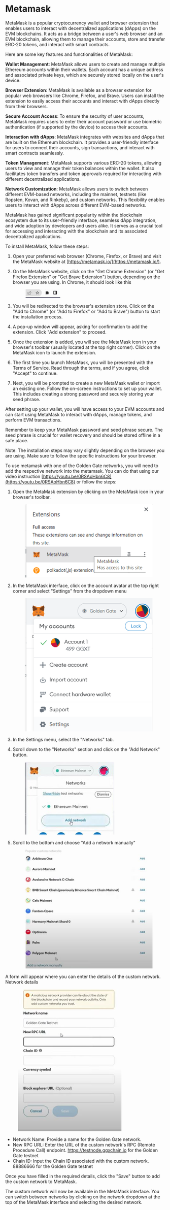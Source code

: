 # Metamask

MetaMask is a popular cryptocurrency wallet and browser extension that enables users to interact with decentralized applications (dApps) on the EVM blockchains. It acts as a bridge between a user's web browser and an EVM blockchain, allowing them to manage their accounts, store and transfer ERC-20 tokens, and interact with smart contracts.

Here are some key features and functionalities of MetaMask:

**Wallet Management**: MetaMask allows users to create and manage multiple Ethereum accounts within their wallets. Each account has a unique address and associated private keys, which are securely stored locally on the user's device.

**Browser Extension**: MetaMask is available as a browser extension for popular web browsers like Chrome, Firefox, and Brave. Users can install the extension to easily access their accounts and interact with dApps directly from their browsers.

**Secure Account Access**: To ensure the security of user accounts, MetaMask requires users to enter their account password or use biometric authentication (if supported by the device) to access their accounts.

**Interaction with dApps**: MetaMask integrates with websites and dApps that are built on the Ethereum blockchain. It provides a user-friendly interface for users to connect their accounts, sign transactions, and interact with smart contracts seamlessly.

**Token Managemen**t: MetaMask supports various ERC-20 tokens, allowing users to view and manage their token balances within the wallet. It also facilitates token transfers and token approvals required for interacting with different decentralized applications.

**Network Customization**: MetaMask allows users to switch between different EVM-based networks, including the mainnet, testnets (like Ropsten, Kovan, and Rinkeby), and custom networks. This flexibility enables users to interact with dApps across different EVM-based networks.

MetaMask has gained significant popularity within the blockchain ecosystem due to its user-friendly interface, seamless dApp integration, and wide adoption by developers and users alike. It serves as a crucial tool for accessing and interacting with the blockchain and its associated decentralized applications.

To install MetaMask, follow these steps:

1. Open your preferred web browser (Chrome, Firefox, or Brave) and visit the MetaMask website at [https://metamask.io/](https://metamask.io/).
2.  On the MetaMask website, click on the "Get Chrome Extension" (or "Get Firefox Extension" or "Get Brave Extension") button, depending on the browser you are using. In Chrome, it should look like this &#x20;

    <figure><img src="../../.gitbook/assets/browser-extension.JPG" alt=""><figcaption></figcaption></figure>
3. You will be redirected to the browser's extension store. Click on the "Add to Chrome" (or "Add to Firefox" or "Add to Brave") button to start the installation process.
4. A pop-up window will appear, asking for confirmation to add the extension. Click "Add extension" to proceed.
5. Once the extension is added, you will see the MetaMask icon in your browser's toolbar (usually located at the top right corner). Click on the MetaMask icon to launch the extension.
6. The first time you launch MetaMask, you will be presented with the Terms of Service. Read through the terms, and if you agree, click "Accept" to continue.
7. Next, you will be prompted to create a new MetaMask wallet or import an existing one. Follow the on-screen instructions to set up your wallet. This includes creating a strong password and securely storing your seed phrase.

After setting up your wallet, you will have access to your EVM accounts and can start using MetaMask to interact with dApps, manage tokens, and perform EVM transactions.

Remember to keep your MetaMask password and seed phrase secure. The seed phrase is crucial for wallet recovery and should be stored offline in a safe place.

Note: The installation steps may vary slightly depending on the browser you are using. Make sure to follow the specific instructions for your browser.

To use metamask with one of the Golden Gate networks, you will need to add the respective network into the metamask. You can do that using our video instruction [https://youtu.be/0RSAoHbn6C8](https://youtu.be/0RSAoHbn6C8) or follow the steps:&#x20;

1.  Open the MetaMask extension by clicking on the MetaMask icon in your browser's toolbar.

    <figure><img src="../../.gitbook/assets/image (2) (1) (1).png" alt=""><figcaption></figcaption></figure>
2.  In the MetaMask interface, click on the account avatar at the top right corner and select "Settings" from the dropdown menu

    <figure><img src="../../.gitbook/assets/image (1) (1).png" alt=""><figcaption></figcaption></figure>
3. In the Settings menu, select the "Networks" tab.
4.  Scroll down to the "Networks" section and click on the "Add Network" button.&#x20;

    <figure><img src="../../.gitbook/assets/add-network.JPG" alt=""><figcaption></figcaption></figure>
5.  Scroll to the bottom and choose "Add a network manually"&#x20;

    <figure><img src="../../.gitbook/assets/add-network-manually.JPG" alt=""><figcaption></figcaption></figure>

A form will appear where you can enter the details of the custom network. Network details

<figure><img src="../../.gitbook/assets/configuring network.JPG" alt=""><figcaption></figcaption></figure>

* Network Name: Provide a name for the Golden Gate network.&#x20;
* New RPC URL: Enter the URL of the custom network's RPC (Remote Procedure Call) endpoint. https://testnode.ggxchain.io for the Golden Gate testnet&#x20;
* Chain ID: Input the Chain ID associated with the custom network. 88886666 for the Golden Gate testnet

Once you have filled in the required details, click the "Save" button to add the custom network to MetaMask.

The custom network will now be available in the MetaMask interface. You can switch between networks by clicking on the network dropdown at the top of the MetaMask interface and selecting the desired network.
